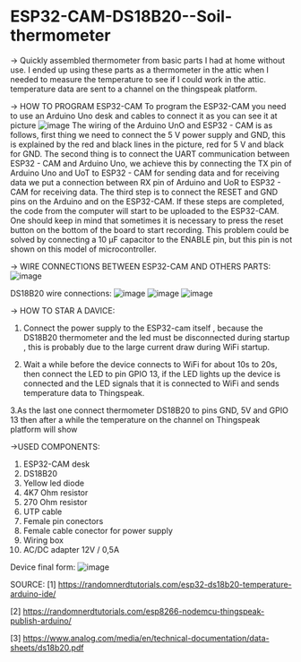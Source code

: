# ESP32-CAM-DS18B20--Soil-thermometer
-> Quickly assembled thermometer from basic parts I had at home without use. I ended up using these parts as a thermometer in the attic when I needed to measure the temperature 
   to see if I could work in the attic. temperature data are sent to a channel on the thingspeak platform.


-> HOW TO PROGRAM ESP32-CAM
To program the ESP32-CAM you need to use an Arduino Uno desk and cables to connect it as you can see it at picture 
![image](https://github.com/DominikTomasek/ESP32-CAM-DS18B20--Soil-thermometer/assets/55549002/660c1d7a-0435-4a78-8d69-0c33d8c69a58)
The wiring of the Arduino UnO and ESP32 - CAM is as follows, first thing we need to connect the 5 V power supply and GND, this is explained by the red and black lines in the picture, red for 5 V and black for GND.  The second thing is to connect the UART communication between ESP32 - CAM and Arduino Uno, we achieve this by connecting the TX pin of Arduino Uno and UoT to ESP32 - CAM for sending data and for receiving data we put a connection between RX pin of Arduino and UoR to ESP32 - CAM for receiving data. The third step is to connect the RESET and GND pins on the Arduino and on the ESP32-CAM. If these steps are completed, the code from the computer will start to be uploaded to the ESP32-CAM. One should keep in mind that sometimes it is necessary to press the reset button on the bottom of the board to start recording. This problem could be solved by connecting a 10 µF capacitor to the ENABLE pin, but this pin is not shown on this model of microcontroller.

-> WIRE CONNECTIONS BETWEEN ESP32-CAM AND OTHERS PARTS:
![image](https://github.com/DominikTomasek/ESP32-CAM-DS18B20--Soil-thermometer/assets/55549002/fc1a4b0c-7fc8-4bbc-81e9-e0854fb92263)

DS18B20 wire connections:
![image](https://github.com/DominikTomasek/ESP32-CAM-DS18B20--Soil-thermometer/assets/55549002/43f22e73-4a1d-4c7a-8541-307bdcf95479)
![image](https://github.com/DominikTomasek/ESP32-CAM-DS18B20--Soil-thermometer/assets/55549002/61f8be7d-7842-4590-891d-d15e26b37f79)
![image](https://github.com/DominikTomasek/ESP32-CAM-DS18B20--Soil-thermometer/assets/55549002/eb0f4f17-4eeb-436c-9773-cb220823616c)


-> HOW TO STAR A DAVICE:

1. Connect the power supply to the ESP32-cam itself , because the DS18B20 thermometer and the led must be disconnected during startup , this is probably due to the large current draw during WiFi startup.
   
2. Wait a while before the device connects to WiFi for about 10s to 20s, then connect the LED to pin GPIO 13, if the LED lights up the device is connected and the LED signals that it is connected to WiFi and sends temperature data to Thingspeak.
   
3.As the last one connect thermometer DS18B20 to pins GND, 5V and GPIO 13 then after a while the temperature on the channel on Thingspeak platform will show 


->USED COMPONENTS: 
1. ESP32-CAM desk
2. DS18B20
3. Yellow led diode
4. 4K7 Ohm resistor
5. 270 Ohm resistor 
6. UTP cable
7. Female pin conectors
8. Female cable conector for power supply
9. Wiring box
10. AC/DC adapter 12V / 0,5A

Device final form:
![image](https://github.com/DominikTomasek/ESP32-CAM-DS18B20--Soil-thermometer/assets/55549002/e0df92ab-f6b7-4e6f-b42b-e0bb42b87da7)

SOURCE:
[1] https://randomnerdtutorials.com/esp32-ds18b20-temperature-arduino-ide/

[2] https://randomnerdtutorials.com/esp8266-nodemcu-thingspeak-publish-arduino/

[3] https://www.analog.com/media/en/technical-documentation/data-sheets/ds18b20.pdf

